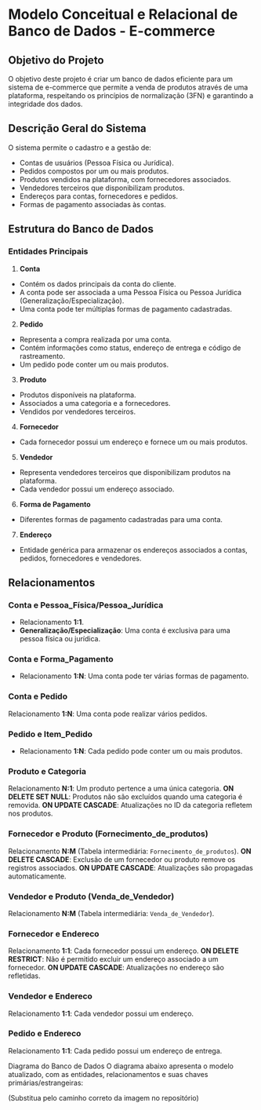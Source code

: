 # Modelo Conceitual e Relacional de Banco de Dados - E-commerce
## Objetivo do Projeto
O objetivo deste projeto é criar um banco de dados eficiente para um sistema de e-commerce que permite a venda de produtos através de uma plataforma, respeitando os princípios de normalização (3FN) e garantindo a integridade dos dados.

## Descrição Geral do Sistema
O sistema permite o cadastro e a gestão de:

* Contas de usuários (Pessoa Física ou Jurídica).
* Pedidos compostos por um ou mais produtos.
* Produtos vendidos na plataforma, com fornecedores associados.
* Vendedores terceiros que disponibilizam produtos.
* Endereços para contas, fornecedores e pedidos.
* Formas de pagamento associadas às contas.
## Estrutura do Banco de Dados
### Entidades Principais
1. **Conta**
* Contém os dados principais da conta do cliente.
* A conta pode ser associada a uma Pessoa Física ou Pessoa Jurídica (Generalização/Especialização).
* Uma conta pode ter múltiplas formas de pagamento cadastradas.
  
2. **Pedido**
* Representa a compra realizada por uma conta.
* Contém informações como status, endereço de entrega e código de rastreamento.
* Um pedido pode conter um ou mais produtos.

3. **Produto**
* Produtos disponíveis na plataforma.
* Associados a uma categoria e a fornecedores.
* Vendidos por vendedores terceiros.

4. **Fornecedor**
* Cada fornecedor possui um endereço e fornece um ou mais produtos.

5. **Vendedor**
* Representa vendedores terceiros que disponibilizam produtos na plataforma.
* Cada vendedor possui um endereço associado.

6. **Forma de Pagamento**
* Diferentes formas de pagamento cadastradas para uma conta.

7. **Endereço**
* Entidade genérica para armazenar os endereços associados a contas, pedidos, fornecedores e vendedores.

## Relacionamentos
### Conta e Pessoa_Física/Pessoa_Jurídica
* Relacionamento **1:1**.
* **Generalização/Especialização**: Uma conta é exclusiva para uma pessoa física ou jurídica.

### Conta e Forma_Pagamento
* Relacionamento **1:N**: Uma conta pode ter várias formas de pagamento.

### Conta e Pedido
Relacionamento **1:N**: Uma conta pode realizar vários pedidos.

### Pedido e Item_Pedido
* Relacionamento **1:N**: Cada pedido pode conter um ou mais produtos.

### Produto e Categoria
Relacionamento **N:1**: Um produto pertence a uma única categoria.
**ON DELETE SET NULL**: Produtos não são excluídos quando uma categoria é removida.
**ON UPDATE CASCADE**: Atualizações no ID da categoria refletem nos produtos.

### Fornecedor e Produto (Fornecimento_de_produtos)
Relacionamento **N:M** (Tabela intermediária: ``Fornecimento_de_produtos``).
**ON DELETE CASCADE**: Exclusão de um fornecedor ou produto remove os registros associados.
**ON UPDATE CASCADE**: Atualizações são propagadas automaticamente.

### Vendedor e Produto (Venda_de_Vendedor)
Relacionamento **N:M** (Tabela intermediária: ``Venda_de_Vendedor``).


### Fornecedor e Endereco
Relacionamento **1:1**: Cada fornecedor possui um endereço.
**ON DELETE RESTRICT**: Não é permitido excluir um endereço associado a um fornecedor.
**ON UPDATE CASCADE**: Atualizações no endereço são refletidas.

### Vendedor e Endereco
Relacionamento **1:1**: Cada vendedor possui um endereço.

### Pedido e Endereco
Relacionamento **1:1**: Cada pedido possui um endereço de entrega.

Diagrama do Banco de Dados
O diagrama abaixo apresenta o modelo atualizado, com as entidades, relacionamentos e suas chaves primárias/estrangeiras:

(Substitua pelo caminho correto da imagem no repositório)

